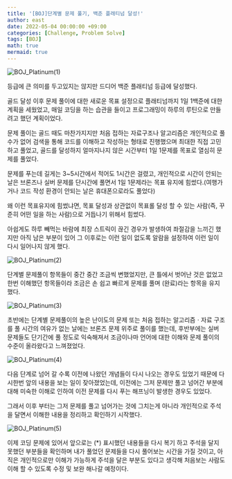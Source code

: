 ```yaml
---
title: '[BOJ]단계별 문제 풀기, 백준 플래티넘 달성!'
author: east
date: 2022-05-04 00:00:00 +09:00
categories: [Challenge, Problem Solve]
tags: [BOJ]
math: true
mermaid: true
---
```


![BOJ_Platinum(1)](https://user-images.githubusercontent.com/77319450/166493824-37876ab1-392d-4fe7-ab6f-a0f7e255e64b.PNG)

등급에 큰 의미를 두고있지는 않지만 드디어 백준 플래티넘 등급에 달성했다.

골드 달성 이후 문제 풀이에 대한 새로운 목표 설정으로 플래티넘까지 1일 1백준에 대한 계획을 세웠었고, 매일 코딩을 하는 습관을 들이고 프로그래밍이 하루의 루틴으로 만들려고 했던 계획이었다.

문제 풀이는 골드 때도 마찬가지지만 처음 접하는 자료구조나 알고리즘은 개인적으로 풀 수가 없어 검색을 통해 코드를 이해하고 작성하는 형태로 진행했으며 최대한 직접 고민하고 풀었고, 골드를 달성하지 얼마지나지 않은 시간부터 1일 1문제를 목표로 열심히 문제를 풀었다.

문제를 푸는데 길게는 3~5시간에서 적어도 1시간은 걸렸고, 개인적으로 시간이 안되는 날은 브론즈나 실버 문제를 단시간에 풀면서 1일 1문제라는 목표 유지에 힘썼다.(여행가거나 코드 작성 환경이 안되는 날은 휴대폰으로라도 풀었다)

왜 이런 목표유지에 힘썼냐면, 목표 달성과 상관없이 목표롤 달성 할 수 있는 사람(즉, 꾸준히 어떤 일을 하는 사람)으로 거듭나기 위해서 힘썼다.

아쉽게도 하루 빼먹는 바람에 최장 스트릭이 끊긴 경우가 발생하여 좌절감을 느끼긴 했지만 아직 남은 부분이 있어 그 이후로는 이런 일이 없도록 알람을 설정하여 이런 일이 다시 일어나지 않게 했다.

![BOJ_Platinum(2)](https://user-images.githubusercontent.com/77319450/166493827-40a463b3-fe70-4ca2-b061-9ff14071b15f.PNG)

단계별 문제풀이 항목들이 중간 중간 조금씩 변했었지만, 큰 틀에서 벗어난 것은 없었고 한번 이해했던 항목들이라 조금은 손 쉽고 빠르게 문제를 풀며 (완료)라는 항목을 유지 했다.

![BOJ_Platinum(3)](https://user-images.githubusercontent.com/77319450/166493829-d70699c9-6297-474e-9118-3b305031fb7b.PNG)

초반에는 단계별 문제풀이의 높은 난이도의 문제 또는 처음 접하는 알고리즘ㆍ자료 구조를 풀 시간의 여유가 없는 날에는 브론즈 문제 위주로 풀이를 했는데, 후반부에는 실버 문제들도 단기간에 풀 정도로 익숙해져서 조금이나마 언어에 대한 이해와 문제 풀이의 수준이 올라왔다고 느껴졌었다.

![BOJ_Platinum(4)](https://user-images.githubusercontent.com/77319450/166493833-f8e55342-fbf0-4ebd-b3b9-b9686a036ca2.PNG)

다음 단계로 넘어 갈 수록 이전에 나왔던 개념들이 다시 나오는 경우도 있었기 때문에 다시한번 앞의 내용을 보는 일이 잦아졌었는데, 이전에는 그저 문제만 풀고 넘어간 부분에 대해 미숙한 이해로 인하여 이전 문제를 다시 푸는 해프닝이 발생한 경우도 있었다.

그래서 이후 부터는 그저 문제를 풀고 넘어가는 것에 그치는게 아니라 개인적으로 주석을 달면서 이해한 내용을 정리하고 확인하기 시작했다.

![BOJ_Platinum(5)](https://user-images.githubusercontent.com/77319450/166493821-11bb48d1-76a3-45fa-9065-6b89a27499d9.PNG)

이제 코딩 문제에 있어서 앞으로는 (\*) 표시했던 내용들을 다시 복기 하고 주석을 달지 못했던 부분들을 확인하며 내가 풀었던 문제들을 다시 풀어보는 시간을 가질 것이고, 아직은 개인적으로만 이해가 가능하게 주석을 달은 부분도 있다고 생각해 처음보는 사람도 이해 할 수 있도록 수정 및 보완 해나갈 예정이다.
